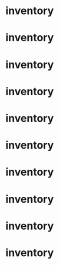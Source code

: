 # inventory
# inventory
# inventory
# inventory
# inventory
# inventory
# inventory
# inventory
# inventory
# inventory

